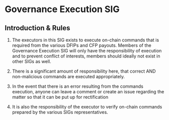 # Governance Execution SIG

## Introduction & Rules

1. The executors in this SIG exists to execute on-chain commands that is required from the various DFIPs and CFP payouts. 
Members of the Governance Execution SIG will only have the responsibility of execution and to prevent conflict of interests, members should ideally not exist in other SIGs as well.

2. There is a significant amount of responsibility here, that correct AND non-malicious commands are executed appropriately.

3. In the event that there is an error resulting from the commands execution, anyone can leave a comment or create an issue regarding the matter so that it can be put up for rectification

4. It is also the responsibility of the executor to verify on-chain commands prepared by the various SIGs representatives.

